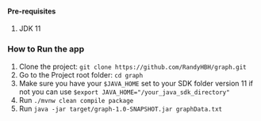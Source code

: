 
#### **Pre-requisites**
1. JDK 11

### **How to Run the app**
1. Clone the project: `git clone https://github.com/RandyHBH/graph.git`
2. Go to the Project root folder: `cd graph`
3. Make sure you have your `$JAVA_HOME` set to your SDK folder version 11
   if not you can use `$export JAVA_HOME="/your_java_sdk_directory"`
4. Run `./mvnw clean compile package`
5. Run `java -jar target/graph-1.0-SNAPSHOT.jar graphData.txt`


